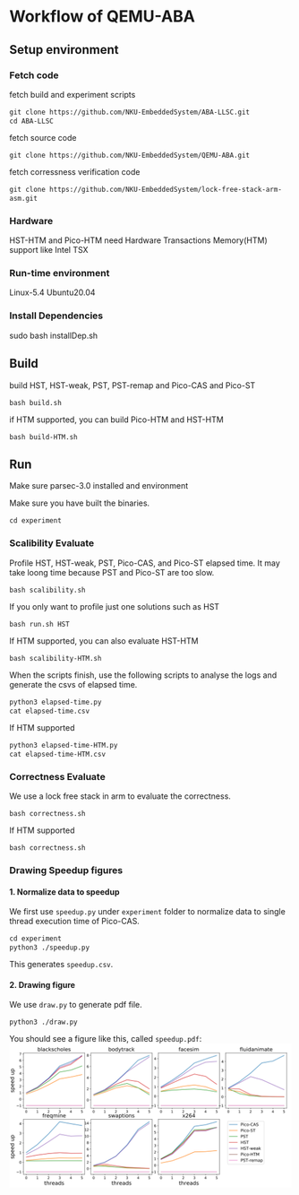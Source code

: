 # Workflow of QEMU-ABA
## Setup environment
### Fetch code
fetch build and experiment scripts
```
git clone https://github.com/NKU-EmbeddedSystem/ABA-LLSC.git
cd ABA-LLSC
```
fetch source code
```
git clone https://github.com/NKU-EmbeddedSystem/QEMU-ABA.git
```
fetch corressness verification code
```
git clone https://github.com/NKU-EmbeddedSystem/lock-free-stack-arm-asm.git
```

### Hardware
HST-HTM and Pico-HTM need Hardware Transactions Memory(HTM) support like Intel TSX
### Run-time environment
Linux-5.4 Ubuntu20.04
### Install Dependencies
sudo bash installDep.sh

## Build
build HST, HST-weak, PST, PST-remap and Pico-CAS and Pico-ST
``` 
bash build.sh
```

if HTM supported, you can build Pico-HTM and HST-HTM
```
bash build-HTM.sh
```

## Run
Make sure parsec-3.0 installed and environment 

Make sure you have built the binaries. 
```
cd experiment
```

### Scalibility Evaluate

Profile HST, HST-weak, PST, Pico-CAS, and Pico-ST elapsed time. It may take loong time because PST and Pico-ST are too slow.
```
bash scalibility.sh
```
If you only want to profile just one solutions such as HST
```
bash run.sh HST
```

If HTM supported, you can also evaluate HST-HTM
```
bash scalibility-HTM.sh
```

When the scripts finish, use the following scripts to analyse the logs and generate the csvs of elapsed time. 

```
python3 elapsed-time.py
cat elapsed-time.csv
```
If HTM supported
```
python3 elapsed-time-HTM.py
cat elapsed-time-HTM.csv
```

### Correctness Evaluate
We use a lock free stack in arm to evaluate the correctness. 

```
bash correctness.sh
```
If HTM supported
```
bash correctness.sh
```

### Drawing Speedup figures

#### 1. Normalize data to speedup
We first use `speedup.py` under `experiment` folder to normalize data to single thread execution time of Pico-CAS.

```
cd experiment
python3 ./speedup.py
```

This generates `speedup.csv`.

#### 2. Drawing figure

We use `draw.py` to generate pdf file.
```
python3 ./draw.py
```

You should see a figure like this, called `speedup.pdf`:
![Speedup](speedup-sample.png)
